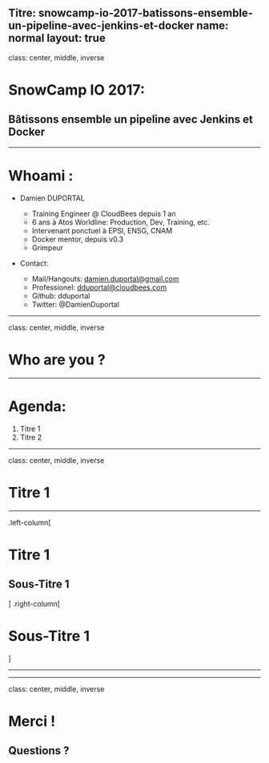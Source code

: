 Titre: snowcamp-io-2017-batissons-ensemble-un-pipeline-avec-jenkins-et-docker
name: normal
layout: true
---
class: center, middle, inverse
# SnowCamp IO 2017:
## Bâtissons ensemble un pipeline avec Jenkins et Docker

---

# Whoami :

* Damien DUPORTAL
  - Training Engineer @ CloudBees depuis 1 an
  - 6 ans à Atos Worldline: Production, Dev, Training, etc.
  - Intervenant ponctuel à EPSI, ENSG, CNAM
  - Docker mentor, depuis v0.3
  - Grimpeur

* Contact:
  - Mail/Hangouts: damien.duportal@gmail.com
  - Professionel: dduportal@cloudbees.com
  - Github: dduportal
  - Twitter: @DamienDuportal

---
class: center, middle, inverse
# Who are you ?

---

# Agenda:

1. Titre 1
2. Titre 2

---
class: center, middle, inverse

# Titre 1

---


.left-column[
# Titre 1
## Sous-Titre 1

]
.right-column[

# Sous-Titre 1

]

---

---
class: center, middle, inverse
# Merci !
## Questions ?
